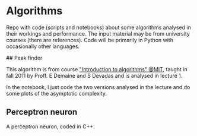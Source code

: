 # Algorithms

Repo with code (scripts and notebooks) about some algorithms analysed in their workings and performance. The input material may be from university courses (there are references). Code will be primarily in Python with occasionally other languages.

## Peak finder 

This algorithm is from course ["Introduction to algorithms" @MIT](https://ocw.mit.edu/courses/6-006-introduction-to-algorithms-fall-2011/), taught in fall 2011 by Proff. E Demaine and S Devadas and is analysed in lecture 1.

In the notebook, I just code the two versions analysed in the lecture and do some plots of the asymptotic complexity.

## Perceptron neuron

A perceptron neuron, coded in C++.


